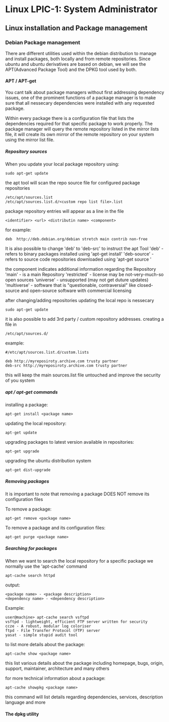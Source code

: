# Linux LPIC-1: System Administrator

## Linux installation and Package management

### Debian Package management

There are different utilities used within the debian distribution
to manage and install packages, both locally and from remote repositories.
Since ubuntu and ubuntu derivatives are based on debian, we will
see the APT(Advanced Package Tool) and the DPKG tool used by both.

#### APT / APT-get

You cant talk about package managers without first addressing
dependency issues, one of the prominent functions of a package manager
is to make sure that all nessecary dependencies were installed
with any requested package.

Within every package there is a configuration file that lists
the dependencies required for that specific package to work properly.
The package manager will query the remote repository listed in the mirror
lists file, it will create its own mirror of the remote repository
on your system using the mirror list file.

##### Repository sources

When you update your local package repository using:
```
sudo apt-get update
```
the apt tool will scan the repo source file for configured package repositories
```
/etc/apt/sources.list
/etc/apt/sources.list.d/<custom repo list file>.list
```
package repository entries will appear as a line in the file
```
<identifier> <url> <distributin name> <component>
```
for example:
```
deb  http://deb.debian.org/debian stretch main contrib non-free
```
It is also possible to change 'deb' to 'deb-src' to instruct the apt Tool
'deb' - refers to binary packages installed using 'apt-get install'
'deb-source' - refers to source code repositories downloaded using 'apt-get source <package name>'

the component indicates additional information regarding the Repository
'main' - is a main Repository
'restricted' - license may be not-very-much-so open sources
'universe' - unsupported (may not get duture updates)
'multiverse' - software that is "questionable, contraversial" like closed-source and open-source software with
                commercial licensing

after changing/adding repositories updating the local repo is nessecary
```
sudo apt-get update
```

it is also possible to add 3rd party / custom repository addresses.
creating a file in
```
/etc/apt/sources.d/
```
example:
```
#/etc/apt/sources.list.d/custom.lists

deb http://myreposiroty.archive.com trusty partner
deb-src http://myreposiroty.archive.com trusty partner
```
this will keep the main sources.list file untouched and
improve the security of you system

##### apt / apt-get commands

installing a package:
```
apt-get install <package name>
```

updating the local repository:
```
apt-get update
```

upgrading packages to latest version available in repositories:
```
apt-get upgrade
```

upgrading the ubuntu distribution system
```
apt-get dist-upgrade
```

##### Removing packages

It is important to note that removing a package
DOES NOT remove its configuration files

To remove a package:
```
apt-get remove <package name>
```

To remove a package and its configuration files:
```
apt-get purge <package name>
```

##### Searching for packages

When we want to search the local repository for a specific package
we normally use the 'apt-cache' command

```
apt-cache search httpd
```
output:
```
<package name> - <package description>
<dependency name> - <dependency description>
```

Example:
```
user@machine> apt-cache search vsftpd
vsftpd - lightweight, efficient FTP server written for security
ccze - A robust, modular log coloriser
ftpd - File Transfer Protocol (FTP) server
yasat - simple stupid audit tool
```

to list more details about the package:
```
apt-cache show <package name>
```
this list various details about the package including homepage, bugs, origin,
support, maintainer, architecture and many others

for more technical information about a package:
```
apt-cache showpkg <package name>
```
this command will list details regarding dependencies, services,
description language and more

#### The dpkg utility
